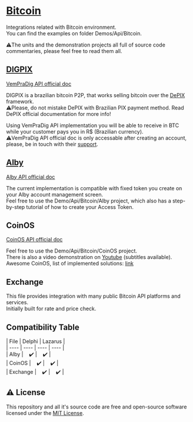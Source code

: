 # [Bitcoin](https://bitcoin.org/bitcoin.pdf)

Integrations related with Bitcoin environment.<br />
You can find the examples on folder Demos/Api/Bitcoin.<br />

⚠️The units and the demonstration projects all full of source code commentaries, please feel free to read them all.

## [DIGPIX](https://vempradig.com/digpix)

[VemPraDig API official doc](https://vempradig.com/digpix/api-doc)

DIGPIX is a brazilian bitcoin P2P, that works selling bitcoin over the [DePIX](https://www.depix.info/) framework.<br />
⚠️Please, do not mistake DePIX with Brazilian PIX payment method. Read DePIX official documentation for more info!<br />

Using VemPraDig API implementation you will be able to receive in BTC while your customer pays you in R$ (Brazilian currency).<br />
⚠️VemPraDig API official doc is only accessable after creating an account, please, be in touch with their [support](https://vempradig.com/dig/#contato).<br />

## [Alby](https://getalby.com/)

[Alby API official doc](https://guides.getalby.com/developer-guide/v/alby-wallet-api)

The current implementation is compatible with fixed token you create on your Alby account management screen.<br />
Feel free to use the Demo/Api/Bitcoin/Alby project, which also has a step-by-step tutorial of how to create your Access Token.<br />

## CoinOS

[CoinOS API official doc](https://coinos.io/docs)

Feel free to use the Demo/Api/Bitcoin/CoinOS project.<br />
There is also a video demonstration on [Youtube](https://www.youtube.com/watch?v=l4bSgcR4Z5c) (subtitles available).<br />
Awesome CoinOS, list of implemented solutions: [link](https://github.com/igorbastosib/awesome-coinos)<br />

## Exchange

This file provides integration with many public Bitcoin API platforms and services.<br />
Initially built for rate and price check.<br />

## Compatibility Table

| File | Delphi | Lazarus |<br />
| ---- | ---- | ---- | ---- |<br />
| Alby | &nbsp;&nbsp;&nbsp;✔️ | &nbsp;&nbsp;&nbsp;✔️ |<br />
| CoinOS | &nbsp;&nbsp;&nbsp;✔️ | &nbsp;&nbsp;&nbsp;✔️ |<br />
| Exchange | &nbsp;&nbsp;&nbsp;✔️ | &nbsp;&nbsp;&nbsp;✔️ |<br />

## ⚠️ License

This repository and all it's source code are free and open-source software licensed under the [MIT License](https://bitbucket.org/idealtecd/ideal-library/src/master/LICENSE).
